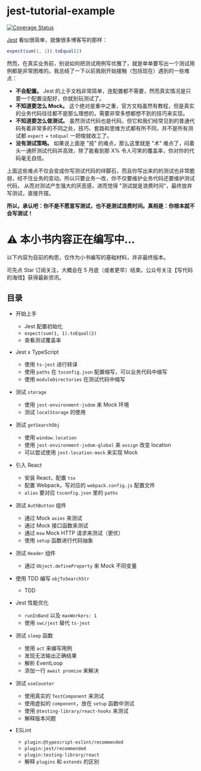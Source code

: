 # jest-tutorial-example

[![Coverage Status](https://coveralls.io/repos/github/haixiangyan/jest-tutorial-example/badge.svg?branch=main)](https://coveralls.io/github/haixiangyan/jest-tutorial-example?branch=main)

[Jest](https://jestjs.io/) 看似很简单，就像很多博客写的那样：

```js
expect(sum(1, 1)).toEqual(2)
```

然而，在真实业务前，别说如何把测试用例写优雅了，就是单单要写出一个测试用例都是非常困难的。我总结了一下以前我刚开始接触（包括现在）遇到的一些难点：
* **不会配置。** Jest 的上手文档非常简单，连配置都不需要，然而真实情况是只要一个配置没配好，你就别玩测试了。
* **不知道要怎么 Mock。** 这个绝对是重中之重，官方文档虽然有教程，但是真实的业务代码往往都不是那么理想的，需要非常多想都想不到的技巧来实现。
* **不知道要怎么做测试。** 虽然测试代码也是代码，但它和我们经常见到的普通代码有着非常多的不同之处，技巧、套路和思维方式都有所不同，并不是所有测试都 `expect` + `toEqual` 一把梭就收工了。
* **没有测试策略。** 如果说上面是 "技" 的难点，那么这里就是 "术" 难点了，闷着头一通肝测试代码并高效，除了能看到那 X% 令人可笑的覆盖率，你对你的代码毫无自信。
 
上面这些难点不仅会变成你写测试代码的绊脚石，而且你写出来的的测试也非常脆弱，经不住业务的变动。所以只要业务一改，你不仅要维护业务代码还要维护测试代码，
从而对测试产生强大的厌恶感，进而觉得 "测试就是浪费时间"，最终放弃写测试，直接开摆。

**所以，承认吧：你不是不愿意写测试，也不是测试浪费时间。真相是：你根本就不会写测试！**

# ⚠️ 本小书内容正在编写中...

以下内容为目前的构思，仅作为小书编写的基础材料，并非最终版本。

可先点 Star 订阅关注，大概会在 5 月底（或者更早）结束。公众号关注【写代码的海怪】获得最新资讯。

## 目录

* 开始上手
  * Jest 配置初始化
  * `expect(sum(1, 1).toEqual(2)`
  * 查看测试覆盖率

* Jest x TypeScript
  * 使用 `ts-jest` 进行转译
  * 使用 `paths` 在 `tsconfig.json` 配置缩写，可以业务代码中缩写
  * 使用 `moduleDirectories` 在测试代码中缩写
 
* 测试 `storage`
  * 使用 `jest-environment-jsdom` 来 Mock 环境
  * 测试 `localStorage` 的使用
 
* 测试 `getSearchObj`
  * 使用 `window.location`
  * 使用 `jest-environment-jsdom-global` 来 `assign` 改变 location
  * 可以尝试使用 `jest-location-mock` 来实现 Mock
 
* 引入 React
  * 安装 React，配置 `tsx`
  * 配置 Webpack，写对应的 `webpack.config.js` 配置文件
  * `alias` 要对应 `tsconfig.json` 里的 `paths`
 
* 测试 `AuthButton` 组件
  * 通过 Mock `axios` 来测试
  * 通过 Mock 接口函数来测试
  * 通过 `msw` Mock HTTP 请求来测试（更优）
  * 使用 `setup` 函数进行代码抽象
 
* 测试 `Header` 组件
  * 通过 `Object.defineProperty` 来 Mock 不同变量

* 使用 TDD 编写 `objToSearchStr`
  * TDD

* Jest 性能优化
  * `runInBand` 以及 `maxWorkers: 1`
  * 使用 `swc/jest` 替代 `ts-jest`

* 测试 `sleep` 函数
  * 使用 `act` 来编写用例
  * 发现无法输出正确结果
  * 解析 EventLoop
  * 添加一行 `await promise` 来解决

* 测试 `useCounter`
  * 使用真实的 `TestComponent` 来测试
  * 使用虚拟的 `component`，放在 `setup` 函数中测试
  * 使用 `@testing-library/react-hooks` 来测试
  * 解释版本问题

* ESLint
  * `plugin:@typescript-eslint/recommended`
  * `plugin:jest/recommended`
  * `plugin:testing-library/react`
  * 解释 `plugins` 和 `extends` 的区别
